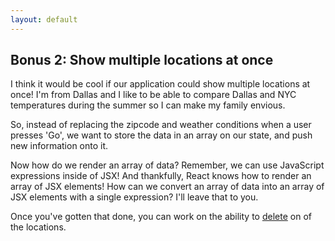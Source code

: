 ```yaml
---
layout: default
---
```


## Bonus 2: Show multiple locations at once

I think it would be cool if our application could show multiple locations at once! I'm from Dallas and I like to be able to compare Dallas and NYC temperatures during the summer so I can make my family envious.

So, instead of replacing the zipcode and weather conditions when a user presses 'Go', we want to store the data in an array on our state, and push new information onto it.

Now how do we render an array of data? Remember, we can use JavaScript expressions inside of JSX! And thankfully, React knows how to render an array of JSX elements! How can we convert an array of data into an array of JSX elements with a single expression? I'll leave that to you.

Once you've gotten that done, you can work on the ability to [delete](bonus-delete) on of the locations.
